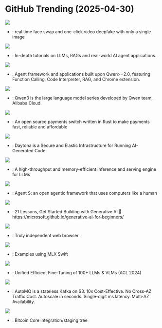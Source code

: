 # GitHub Trending (2025-04-30)

![](https://img.shields.io/badge/Python-New%201-green?style=flat-square&logo=appveyor)
- [](https://github.comundefined): real time face swap and one-click video deepfake with only a single image

![](https://img.shields.io/badge/Jupyter%20Notebook-New%20185-green?style=flat-square&logo=appveyor)
- [](https://github.comundefined): In-depth tutorials on LLMs, RAGs and real-world AI agent applications.

![](https://img.shields.io/badge/Python-New%20191-green?style=flat-square&logo=appveyor)
- [](https://github.comundefined): Agent framework and applications built upon Qwen>=2.0, featuring Function Calling, Code Interpreter, RAG, and Chrome extension.

![](https://img.shields.io/badge/Shell-New%202-green?style=flat-square&logo=appveyor)
- [](https://github.comundefined): Qwen3 is the large language model series developed by Qwen team, Alibaba Cloud.

![](https://img.shields.io/badge/Rust-New%20275-green?style=flat-square&logo=appveyor)
- [](https://github.comundefined): An open source payments switch written in Rust to make payments fast, reliable and affordable

![](https://img.shields.io/badge/TypeScript-New%20421-green?style=flat-square&logo=appveyor)
- [](https://github.comundefined): Daytona is a Secure and Elastic Infrastructure for Running AI-Generated Code

![](https://img.shields.io/badge/Python-New%20128-green?style=flat-square&logo=appveyor)
- [](https://github.comundefined): A high-throughput and memory-efficient inference and serving engine for LLMs

![](https://img.shields.io/badge/Python-New%20318-green?style=flat-square&logo=appveyor)
- [](https://github.comundefined): Agent S: an open agentic framework that uses computers like a human

![](https://img.shields.io/badge/Jupyter%20Notebook-New%20474-green?style=flat-square&logo=appveyor)
- [](https://github.comundefined): 21 Lessons, Get Started Building with Generative AI 🔗 https://microsoft.github.io/generative-ai-for-beginners/

![](https://img.shields.io/badge/C%2B%2B-New%20231-green?style=flat-square&logo=appveyor)
- [](https://github.comundefined): Truly independent web browser

![](https://img.shields.io/badge/Swift-New%204-green?style=flat-square&logo=appveyor)
- [](https://github.comundefined): Examples using MLX Swift

![](https://img.shields.io/badge/Python-New%2077-green?style=flat-square&logo=appveyor)
- [](https://github.comundefined): Unified Efficient Fine-Tuning of 100+ LLMs & VLMs (ACL 2024)

![](https://img.shields.io/badge/Java-New%2043-green?style=flat-square&logo=appveyor)
- [](https://github.comundefined): AutoMQ is a stateless Kafka on S3. 10x Cost-Effective. No Cross-AZ Traffic Cost. Autoscale in seconds. Single-digit ms latency. Multi-AZ Availability.

![](https://img.shields.io/badge/C%2B%2B-New%2046-green?style=flat-square&logo=appveyor)
- [](https://github.comundefined): Bitcoin Core integration/staging tree

